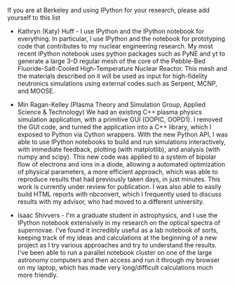 If you are at Berkeley and using IPython for your research, please add yourself to this list

*  Kathryn (Katy) Huff - I use IPython and the IPython notebook for everything. In particular, I use IPython and the notebook for prototyping code that contributes to my nuclear engineering research. My most recent IPython notebook uses python packages such as PyNE and yt to generate a large 3-D regular mesh of the core of the Pebble-Bed Fluoride-Salt-Cooled High-Temperature Nuclear Reactor. This mesh and the materials described on it will be used as input for high-fidelity neutronics simulations using external codes such as Serpent, MCNP, and MOOSE.

* Min Ragan-Kelley (Plasma Theory and Simulation Group, Applied Science & Technology)
  We had an existing C++ plasma physics simulation application, with a primitive GUI (OOPIC, OOPD1).
  I removed the GUI code, and turned the application into a C++ library,
  which I exposed to Python via Cython wrappers.
  With the new Python API, I was able to use IPython notebooks to build and run simulations interactively,
  with immediate feedback, plotting (with matplotlib), and analysis (with numpy and scipy).
  This new code was applied to a system of bipolar flow of electrons and ions in a diode,
  allowing a automated optimization of physical parameters,
  a more efficient approach, which was able to reproduce results that had previously taken days,
  in just minutes.
  This work is currently under review for publication.
  I was also able to easily build HTML reports with nbconvert,
  which I frequently used to discuss results with my advisor, who had moved to a different university.

* Isaac Shivvers - I'm a graduate student in astrophysics, and I use the IPython notebook extensively in my research on the optical spectra of supernovae. I've found it incredibly useful as a lab notebook of sorts, keeping track of my ideas and calculations at the beginning of a new project as I try various approaches and try to understand the results. I've been able to run a parallel notebook cluster on one of the large astronomy computers and then access and run it through my browser on my laptop, which has made very long/difficult calculations much more friendly.


